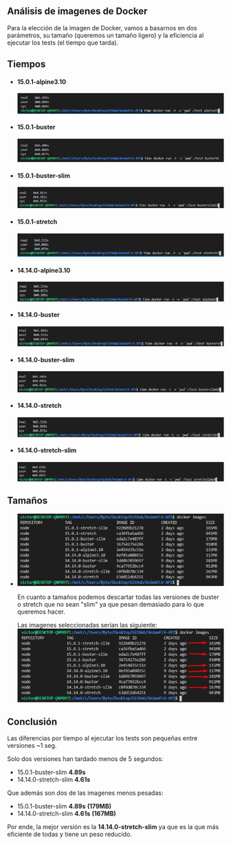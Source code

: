 ## Análisis de imagenes de Docker

Para la elección de la imagen de Docker, vamos a basarnos en dos parámetros, su tamaño (queremos un tamaño ligero) y la eficiencia al ejecutar los tests (el tiempo que tarda).

## Tiempos

- #### 15.0.1-alpine3.10
    ![alpine15](imagenes/timealpine15.png)
- #### 15.0.1-buster
    ![buster15](imagenes/timebuster15.png)
- #### 15.0.1-buster-slim
    ![busterslim15](imagenes/timebusterslim15.png)
- #### 15.0.1-stretch
    ![stretch15](imagenes/timestretch15.png)
- #### 14.14.0-alpine3.10
    ![alpine14](imagenes/alpine14.png)
- #### 14.14.0-buster
    ![buster14](imagenes/buster14.png)
- #### 14.14.0-buster-slim
    ![busterslim14](imagenes/busterslim14.png)
- #### 14.14.0-stretch
    ![stretch14](imagenes/stretch14.png)
- #### 14.14.0-stretch-slim
    ![stretchslim14](imagenes/stretchslim14.png)

## Tamaños

-
    ![tamanos](imagenes/tamanos.png)

    En cuanto a tamaños podemos descartar todas las versiones de buster o stretch que no sean "slim" ya que pesan demasiado para lo que queremos hacer.

    Las imagenes seleccionadas serían las siguiente:
    ![selecciontamanos](imagenes/selecciontamanos.png)
    

## Conclusión

Las diferencias por tiempo al ejecutar los tests son pequeñas entre versiones ~1 seg.

Solo dos versiones han tardado menos de 5 segundos:

   - 15.0.1-buster-slim **4.89s**
   - 14.14.0-stretch-slim **4.61s**

Que además son dos de las imagenes menos pesadas:

   - 15.0.1-buster-slim **4.89s** **(179MB)**
   - 14.14.0-stretch-slim **4.61s** **(167MB)**

Por ende, la mejor versión es la **14.14.0-stretch-slim** ya que es la que más eficiente de todas y tiene un peso reducido.